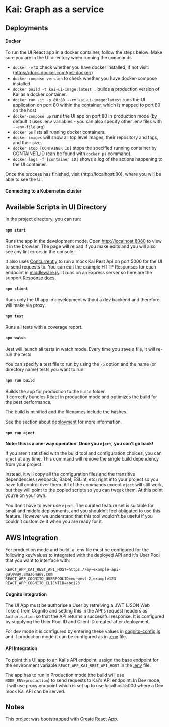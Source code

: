 

# Kai: Graph as a service

## Deployments

#### Docker

To run the UI React app in a docker container, follow the steps below:
Make sure you are in the UI directory when running the commands.

* `docker -v` to check whether you have docker installed, if not visit: (https://docs.docker.com/get-docker/)
* `docker-compose version` to check whether you have docker-compose installed
* `docker build -t kai-ui-image:latest .` builds a production version of Kai as a docker container.
* `docker run -it -p 80:80 --rm kai-ui-image:latest` runs the UI application on port 80 within the container, which is mapped to port 80 on the host
* `docker-compose up` runs the UI app on port 80 in production mode (by default it uses .env variables - you can also specify other .env files with `--env-file` arg)
* `docker ps` lists all running docker containers.
* `docker images` will show all top level images, their repository and tags, and their size.
* `docker stop [CONTAINER ID]` stops the specified running container by CONTAINER_ID (can be found with `docker ps` command).
* `docker logs -f [container ID]` shows a log of the actions happening to the UI container.

Once the process has finished, visit (http://localhost:80), where you will be able to see the UI.

#### Connecting to a Kubernetes cluster

## Available Scripts in UI Directory

In the project directory, you can run:

#### `npm start`

Runs the app in the development mode. Open [http://localhost:8080](http://localhost:8080) to view it in the browser.
The page will reload if you make edits and you will also see any lint errors in the console.<br />

It also uses [Concurrently](https://www.npmjs.com/package/concurrently) to run a mock Kai Rest Api on port 5000 for the 
UI to send requests to. You can edit the example HTTP Responses for each endpoint in [middleware.js](./server/middleware.js).
It runs on an Express server so here are the support [Response docs](http://expressjs.com/en/5x/api.html#res).

#### `npm client`

Runs only the UI app in development without a dev backend and therefore will make via proxy.

#### `npm test`

Runs all tests with a coverage report. 

#### `npm watch`

Jest will launch all tests in watch mode. Every time you save a file, it will re-run the tests.<br />

You can specify a test file to run by using the `-p` option and the name (or directory name) tests you want to run. 

#### `npm run build`

Builds the app for production to the `build` folder.<br />
It correctly bundles React in production mode and optimizes the build for the best performance.

The build is minified and the filenames include the hashes.

See the section about [deployment](https://facebook.github.io/create-react-app/docs/deployment) for more information.

#### `npm run eject`

**Note: this is a one-way operation. Once you `eject`, you can’t go back!**

If you aren’t satisfied with the build tool and configuration choices, you can `eject` at any time. This command will remove the single build dependency from your project.

Instead, it will copy all the configuration files and the transitive dependencies (webpack, Babel, ESLint, etc) right into your project so you have full control over them. All of the commands except `eject` will still work, but they will point to the copied scripts so you can tweak them. At this point you’re on your own.

You don’t have to ever use `eject`. The curated feature set is suitable for small and middle deployments, and you shouldn’t feel obligated to use this feature. However we understand that this tool wouldn’t be useful if you couldn’t customize it when you are ready for it.

## AWS Integration

For production mode and build, a .env file must be configured for the following key/values to integrated with the deployed API and it's User Pool that you want to interface with:

```
REACT_APP_KAI_REST_API_HOST=https://my-example-api-gateway.amazonaws.com 
REACT_APP_COGNITO_USERPOOLID=eu-west-2_example123
REACT_APP_COGNITO_CLIENTID=abc123
```

#### Cognito Integration

The UI App must be authorise a User by retreiving a JWT (JSON Web Token) from Cognito and setting this in the API's request headers as `Authorisation` so that the API returns a successful response. It is configured by supplying the User Pool ID and Client ID created after deployment.

For dev mode it is configured by entering these values in [cognito-config.js](./src/rest/cognito-config.ts) and if production mode it can be configured as in [.env](./.env) file.

#### API Integration

To point this UI app to an Kai's API endpoint, assign the base endpoint for the environment variable `REACT_APP_KAI_REST_API_HOST`
in the [.env](./.env) file. 

The app has to run in Production mode (the build will use `NODE_ENV=production`) to send requests to Kai's API endpoint.
In Dev mode, it will use proxy endpoint which is set up to use localhost:5000 where a Dev mock Kai API can
be served.

## Notes

This project was bootstrapped with [Create React App](https://github.com/facebook/create-react-app).
